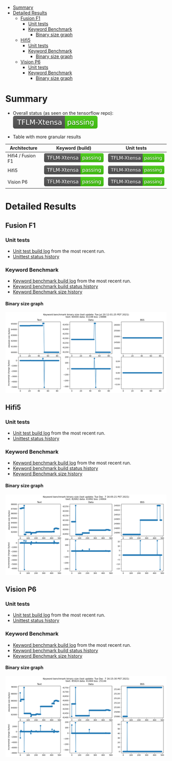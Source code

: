 <!-- mdformat off(b/169948621#comment2) -->

<!--
Semi-automated TOC generation with instructions from
https://github.com/ekalinin/github-markdown-toc#auto-insert-and-update-toc

gh-md-toc --insert --no-backup xtensa.md
-->

<!--ts-->
   * [Summary](#summary)
   * [Detailed Results](#detailed-results)
      * [Fusion F1](#fusion-f1)
         * [Unit tests](#unit-tests)
         * [Keyword Benchmark](#keyword-benchmark)
            * [Binary size graph](#binary-size-graph)
      * [Hifi5](#hifi5)
         * [Unit tests](#unit-tests-1)
         * [Keyword Benchmark](#keyword-benchmark-1)
            * [Binary size graph](#binary-size-graph-1)
      * [Vision P6](#vision-p6)
         * [Unit tests](#unit-tests-2)
         * [Keyword Benchmark](#keyword-benchmark-2)
            * [Binary size graph](#binary-size-graph-2)

<!-- Added by: advaitjain, at: Mon 02 Aug 2021 03:54:37 PM PDT -->

<!--te-->

# Summary

* Overall status (as seen on the tensorflow repo): ![Status](xtensa-build-status.svg)

* Table with more granular results

| Architecture |  Keyword (build) | Unit tests |
| ---------- |       -------      | --------  |
| Hifi4 / Fusion F1  | [![Status](xtensa-hifi4-keyword-build-status.svg)](hifi4_build_log) | [![Status](xtensa-hifi4-unittests-status.svg)](hifi4_unittest_log) |
| Hifi5  | [![Status](xtensa-hifi5-keyword-build-status.svg)](hifi5_build_log) | [![Status](xtensa-hifi5-unittests-status.svg)](hifi5_unittest_log) |
| Vision P6  | [![Status](xtensa-vision_p6-keyword-build-status.svg)](vision_p6_build_log) | [![Status](xtensa-vision_p6-unittests-status.svg)](vision_p6_unittest_log) |


# Detailed Results

## Fusion F1

### Unit tests

* [Unit test build log](fusion_f1_unittest_log) from the most recent run.
* [Unittest status history](fusion_f1_unittest_status)

### Keyword Benchmark

* [Keyword benchmark build log](fusion_f1_build_log) from the most recent run.
* [Keyword benchmark build status history](fusion_f1_build_status)
* [Keyword Benchmark size history](fusion_f1_size_log)

#### Binary size graph
![Size graph](fusion_f1_size_history.png)

<!--
#### Latency graph
![Latency graph](fusion_f1_latency_history.png)
-->

## Hifi5

### Unit tests

* [Unit test build log](hifi5_unittest_log) from the most recent run.
* [Unittest status history](hifi5_unittest_status)

### Keyword Benchmark

* [Keyword benchmark build log](hifi5_build_log) from the most recent run.
* [Keyword benchmark build status history](hifi5_build_status)
* [Keyword Benchmark size history](hifi5_size_log)

#### Binary size graph
![Size graph](hifi5_size_history.png)

<!--
#### Latency graph
![Latency graph](hifi5_latency_history.png)
-->

## Vision P6

### Unit tests

* [Unit test build log](vision_p6_unittest_log) from the most recent run.
* [Unittest status history](vision_p6_unittest_status)

### Keyword Benchmark

* [Keyword benchmark build log](vision_p6_build_log) from the most recent run.
* [Keyword benchmark build status history](vision_p6_build_status)
* [Keyword Benchmark size history](vision_p6_size_log)

#### Binary size graph
![Size graph](vision_p6_size_history.png)

<!--
#### Latency graph
![Latency graph](vision_p6_latency_history.png)
-->
